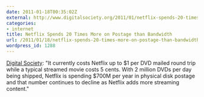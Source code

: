 ```yaml
---
date: 2011-01-18T00:35:02Z
external: http://www.digitalsociety.org/2011/01/netflix-spends-20-times-more-on-postage-than-bandwidth/
categories:
- internet
title: Netflix Spends 20 Times More on Postage than Bandwidth
url: /2011/01/18/netflix-spends-20-times-more-on-postage-than-bandwidth/
wordpress_id: 1288
---
```


<a href="http://www.digitalsociety.org/2011/01/netflix-spends-20-times-more-on-postage-than-bandwidth/">Digital Society</a>: "It currently costs Netflix up to $1 per DVD mailed round trip while a typical streamed movie costs 5 cents. With 2 million DVDs per day being shipped, Netflix is spending $700M per year in physical disk postage and that number continues to decline as Netflix adds more streaming content."
